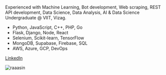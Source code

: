 Experienced with Machine Learning, Bot development, Web scraping, REST API development, Data Science, Data Analysis, AI & Data Science Undergraduate @ VIIT, Vizag.

- Python, JavaScript, C++, PHP, Go
- Flask, Django, Node, React
- Selenium, Scikit-learn, TensorFlow
- MongoDB, Supabase, Firebase, SQL
- AWS, Azure, GCP, DevOps

[LinkedIn](https://www.linkedin.com/in/raaasin/)
<p align="left">  <img src="https://komarev.com/ghpvc/?username=raaasin&label=Visitors&color=0e75b6&style=flat" alt="raaasin" /> </p>


